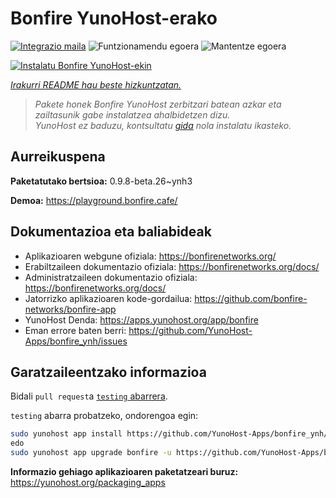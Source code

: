 <!--
Ohart ongi: README hau automatikoki sortu da <https://github.com/YunoHost/apps/tree/master/tools/readme_generator>ri esker
EZ editatu eskuz.
-->

# Bonfire YunoHost-erako

[![Integrazio maila](https://dash.yunohost.org/integration/bonfire.svg)](https://dash.yunohost.org/appci/app/bonfire) ![Funtzionamendu egoera](https://ci-apps.yunohost.org/ci/badges/bonfire.status.svg) ![Mantentze egoera](https://ci-apps.yunohost.org/ci/badges/bonfire.maintain.svg)

[![Instalatu Bonfire YunoHost-ekin](https://install-app.yunohost.org/install-with-yunohost.svg)](https://install-app.yunohost.org/?app=bonfire)

*[Irakurri README hau beste hizkuntzatan.](./ALL_README.md)*

> *Pakete honek Bonfire YunoHost zerbitzari batean azkar eta zailtasunik gabe instalatzea ahalbidetzen dizu.*  
> *YunoHost ez baduzu, kontsultatu [gida](https://yunohost.org/install) nola instalatu ikasteko.*

## Aurreikuspena



**Paketatutako bertsioa:** 0.9.8-beta.26~ynh3

**Demoa:** <https://playground.bonfire.cafe/>
## Dokumentazioa eta baliabideak

- Aplikazioaren webgune ofiziala: <https://bonfirenetworks.org/>
- Erabiltzaileen dokumentazio ofiziala: <https://bonfirenetworks.org/docs/>
- Administratzaileen dokumentazio ofiziala: <https://bonfirenetworks.org/docs/>
- Jatorrizko aplikazioaren kode-gordailua: <https://github.com/bonfire-networks/bonfire-app>
- YunoHost Denda: <https://apps.yunohost.org/app/bonfire>
- Eman errore baten berri: <https://github.com/YunoHost-Apps/bonfire_ynh/issues>

## Garatzaileentzako informazioa

Bidali `pull request`a [`testing` abarrera](https://github.com/YunoHost-Apps/bonfire_ynh/tree/testing).

`testing` abarra probatzeko, ondorengoa egin:

```bash
sudo yunohost app install https://github.com/YunoHost-Apps/bonfire_ynh/tree/testing --debug
edo
sudo yunohost app upgrade bonfire -u https://github.com/YunoHost-Apps/bonfire_ynh/tree/testing --debug
```

**Informazio gehiago aplikazioaren paketatzeari buruz:** <https://yunohost.org/packaging_apps>
